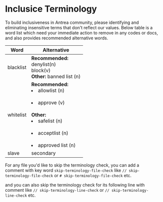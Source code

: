 # Inclusice Terminology
<!--- skip-terminology-file-check --->

To build inclusiveness in Antrea community, please identifying and eliminating insensitive terms that don't reflect our values. 
Below table is a word list which need your immediate action to remove in any codes or docs, and also provides recommended alternative words.

| Word | Alternative |
|--|--|
|blacklist|**Recommended:** <br>denylist(n)<br> block(v) <br>**Other:**  banned list (n) |
|whitelist|**Recommended:**  <br><li>    allowlist (n) </li><br><li>    approve (v)  </li><br>**Other:** <br><li>    safelist (n)</li><br><li>    acceptlist (n)</li><br><li>    approved list (n)  </li>|
|slave|secondary|

For any file you'd like to skip the terminology check, you can add a comment with key word `skip-terminology-file-check` like `// skip-terminology-file-check` or `# skip-terminology-file-check` etc.

and you can also skip the terminology check for its following line with comment like `// skip-terminology-line-check` or `// skip-terminology-line-check` etc.
```

